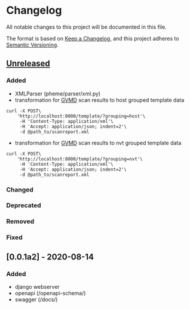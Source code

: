 # Changelog
All notable changes to this project will be documented in this file.

The format is based on [Keep a Changelog](https://keepachangelog.com/en/1.0.0/),
and this project adheres to [Semantic Versioning](https://semver.org/spec/v2.0.0.html).

## [Unreleased]
### Added
- XMLParser (pheme/parser/xml.py)
- transformation for [GVMD] scan results to host grouped template data
```
curl -X POST\
    'http://localhost:8000/template/?grouping=host'\
     -H 'Content-Type: application/xml'\
     -H 'Accept: application/json; indent=2'\
     -d @path_to/scanreport.xml
```
- transformation for [GVMD] scan results to nvt grouped template data 
```
curl -X POST\
    'http://localhost:8000/template/?grouping=nvt'\
     -H 'Content-Type: application/xml'\
     -H 'Accept: application/json; indent=2'\
     -d @path_to/scanreport.xml
```
### Changed
### Deprecated
### Removed
### Fixed

[Unreleased]: https://github.com/greenbone/pheme/compare/v0.0.1a2...HEAD


## [0.0.1a2] - 2020-08-14
### Added
- django webserver
- openapi (/openapi-schema/)
- swagger (/docs/) 

[GVMD]: https://github.com/greenbone/gvmd

